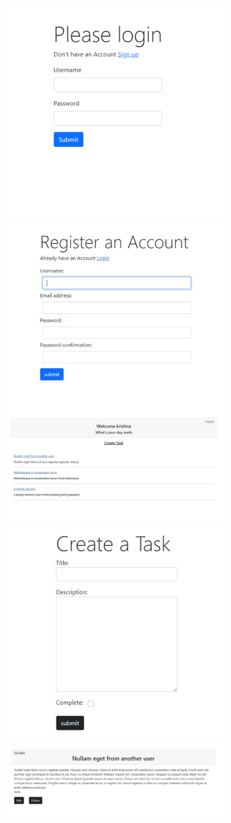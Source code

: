 <img src="images/login.jpg" width=600>
<img src="images/signup.JPG" width=600>
<img src="images/todo-list.JPG">
<img src="images/create-task.JPG">
<img src="images/task-detail.JPG">
